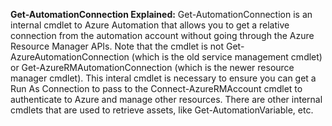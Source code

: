 <b>Get-AutomationConnection Explained:</b>
Get-AutomationConnection is an internal cmdlet to Azure Automation that allows you to get a relative connection 
from the automation account without going through the Azure Resource Manager APIs. Note that the cmdlet is not 
Get-AzureAutomationConnection (which is the old service management cmdlet) or Get-AzureRMAutomationConnection 
(which is the newer resource manager cmdlet). This interal cmdlet is necessary to ensure you can get a Run As 
Connection to pass to the Connect-AzureRMAccount cmdlet to authenticate to Azure and manage other resources. 
There are other internal cmdlets that are used to retrieve assets, like Get-AutomationVariable, etc.
